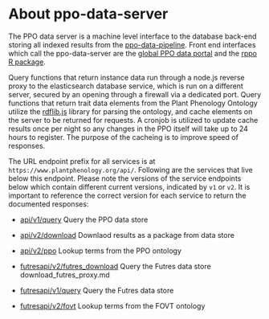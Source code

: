 # About ppo-data-server

The PPO data server is a machine level interface to the database back-end storing all indexed results
from the [ppo-data-pipeline](https://github.com/biocodellc/ppo-data-pipeline).  Front end interfaces which call the ppo-data-server are the [global PPO data portal](https://github.com/biocodellc/ppo-data-interface) and the [rppo R package](https://github.com/biocodellc/rppo).

Query functions that return instance data run through a node.js reverse proxy to the elasticsearch database service, which is run
on a different server, secured by an opening through a firewall via a dedicated port.  Query functions that return trait data elements from the Plant Phenology Ontology utilize the [rdflib.js](https://github.com/linkeddata/rdflib.js/) library for parsing the ontology, and cache elements on the server to be returned for requests.  A cronjob is utilized to update cache results once per night so any changes in the PPO itself will take up to 24 hours to register.  The purpose of the cacheing is to improve speed of responses.

The URL endpoint prefix for all services is at `https://www.plantphenology.org/api/`.  Following are the services that live below this endpoint.  Please note the versions of the service endpoints below which contain different current versions, indicated by `v1` or `v2`.  It is important to reference the correct version for each service to return the documented responses:

  *  [api/v1/query](docs/es_proxy.md) Query the PPO data store 
  *  [api/v2/download](docs/download_proxy.md) Downlaod results as a package from data store
  *  [api/v2/ppo](docs/ontology_proxy.md)  Lookup terms from the PPO ontology
  
  *  [futresapi/v2/futres_download](docs/futres_download_proxy.md) Query the Futres data store download_futres_proxy.md
  *  [futresapi/v1/query](docs/es_futres_proxy.md) Query the Futres data store 
  *  [futresapi/v2/fovt](docs/futres_ontology_proxy.md) Lookup terms from the FOVT ontology

